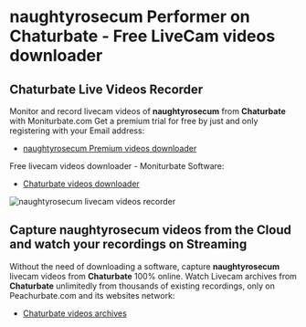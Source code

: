 # naughtyrosecum Performer on Chaturbate - Free LiveCam videos downloader

## Chaturbate Live Videos Recorder

Monitor and record livecam videos of **naughtyrosecum** from **Chaturbate** with Moniturbate.com
Get a premium trial for free by just and only registering with your Email address:
* [naughtyrosecum Premium videos downloader](https://moniturbate.com/request-demo-licence-key.html)

Free livecam videos downloader - Moniturbate Software:
* [Chaturbate videos downloader](https://moniturbate.com/moniturbate-download-software.html)

![naughtyrosecum livecam videos recorder](https://peachurnet.com/templates/moniturbate-software.png)


## Capture naughtyrosecum videos from the Cloud and watch your recordings on Streaming

Without the need of downloading a software, capture **naughtyrosecum** livecam videos from **Chaturbate** 100% online.
Watch Livecam archives from **Chaturbate** unlimitedly from thousands of existing recordings, only on Peachurbate.com and its websites network:
* [Chaturbate videos archives](https://peachurnet.com/)